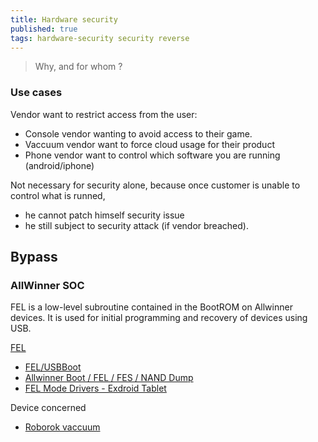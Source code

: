 ```yaml
---
title: Hardware security
published: true
tags: hardware-security security reverse
---
```

> Why, and for whom ?

### Use cases

Vendor want to restrict access from the user:
- Console vendor wanting to avoid access to their game.
- Vaccuum vendor want to force cloud usage for their product
- Phone vendor want to control which software you are running (android/iphone)

Not necessary for security alone, because once customer is unable to control what is runned,
- he cannot patch himself security issue
- he still subject to security attack (if vendor breached).

## Bypass

### AllWinner SOC 
FEL is a low-level subroutine contained in the BootROM on Allwinner devices. It is used for initial programming and recovery of devices using USB. 

[FEL](https://linux-sunxi.org/FEL)
- [FEL/USBBoot](https://linux-sunxi.org/FEL/USBBoot)
- [Allwinner Boot / FEL / FES / NAND Dump](https://xor.co.za/post/2018-12-01-fel-bootprocess/)
- [FEL Mode Drivers - Exdroid Tablet](https://github.com/Siragon/exdroid-driver-fel?tab=readme-ov-file#fel-mode-drivers---exdroid-tablet)

Device concerned
- [Roborok vaccuum]()


